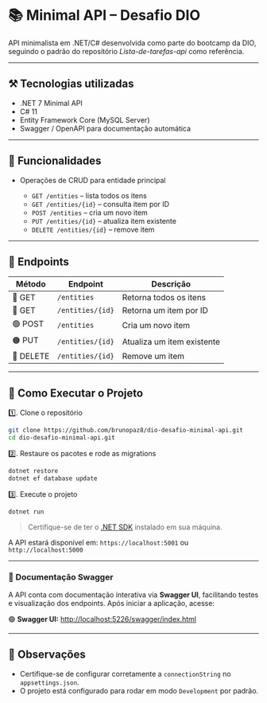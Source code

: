# 📚 Minimal API – Desafio DIO

API minimalista em .NET/C# desenvolvida como parte do bootcamp da DIO, seguindo o padrão do repositório *Lista-de-tarefas-api* como referência.

---

## ⚒️ Tecnologias utilizadas

* .NET 7 Minimal API
* C# 11
* Entity Framework Core (MySQL Server)
* Swagger / OpenAPI para documentação automática

---

## 🔧 Funcionalidades

* Operações de CRUD para entidade principal 

  * `GET /entities` – lista todos os itens
  * `GET /entities/{id}` – consulta item por ID
  * `POST /entities` – cria um novo item
  * `PUT /entities/{id}` – atualiza item existente
  * `DELETE /entities/{id}` – remove item

---

## 📄 Endpoints

| Método | Endpoint         | Descrição                  |
| ------ | ---------------- | -------------------------- |
|🔵 GET    | `/entities`      | Retorna todos os itens     |
|🔵 GET    | `/entities/{id}` | Retorna um item por ID     |
|🟢 POST   | `/entities`      | Cria um novo item          |
|🟠 PUT    | `/entities/{id}` | Atualiza um item existente |
|🔴 DELETE | `/entities/{id}` | Remove um item             |

---

## 🚀 Como Executar o Projeto

1️⃣. Clone o repositório

```bash
git clone https://github.com/brunopaz8/dio-desafio-minimal-api.git
cd dio-desafio-minimal-api.git
```

2️⃣. Restaure os pacotes e rode as migrations

```bash
dotnet restore
dotnet ef database update
```

3️⃣. Execute o projeto

```bash
dotnet run
```

> Certifique-se de ter o [.NET SDK](https://dotnet.microsoft.com/download) instalado em sua máquina.

A API estará disponível em: `https://localhost:5001` ou `http://localhost:5000`

---

### 📗 Documentação **Swagger**
A API conta com documentação interativa via **Swagger UI**, facilitando testes e visualização dos endpoints. Após iniciar a aplicação, acesse:

🟢 **Swagger UI:** [http://localhost:5226/swagger/index.html](http://localhost:5226/swagger/index.html)

---

## 🚫 Observações

* Certifique-se de configurar corretamente a `connectionString` no `appsettings.json`.
* O projeto está configurado para rodar em modo `Development` por padrão.
